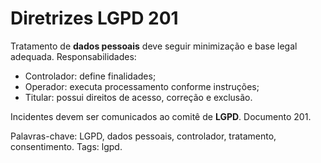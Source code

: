 # Diretrizes LGPD 201

Tratamento de **dados pessoais** deve seguir minimização e base legal adequada.
Responsabilidades:
- Controlador: define finalidades;
- Operador: executa processamento conforme instruções;
- Titular: possui direitos de acesso, correção e exclusão.

Incidentes devem ser comunicados ao comitê de **LGPD**. Documento 201.

Palavras-chave: LGPD, dados pessoais, controlador, tratamento, consentimento.
Tags: lgpd.
